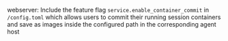 webserver: Include the feature flag `service.enable_container_commit` in `/config.toml` which allows users to commit their running session containers and save as images inside the configured path in the corresponding agent host
